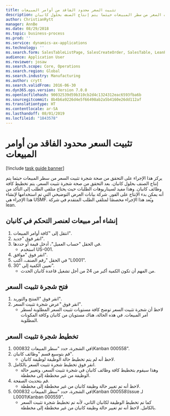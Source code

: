 ```yaml
---
title: تثبيت السعر محدود الفاقد من أوامر المبيعات
description: يركز هذا الإجراء على التحقق من صحة شجرة تثبيت السعر من سطر المبيعات حيثما يتم إنتاج الصنف بحلول كانبان.
author: ChristianRytt
manager: AnnBe
ms.date: 08/29/2018
ms.topic: business-process
ms.prod: ''
ms.service: dynamics-ax-applications
ms.technology: ''
ms.search.form: SalesTableListPage, SalesCreateOrder, SalesTable, LeanPeggingTree
audience: Application User
ms.reviewer: josaw
ms.search.scope: Core, Operations
ms.search.region: Global
ms.search.industry: Manufacturing
ms.author: crytt
ms.search.validFrom: 2016-06-30
ms.dyn365.ops.version: Version 7.0.0
ms.openlocfilehash: 90032539d59b310cb2d4c1324312eac6593fba6b
ms.sourcegitcommit: 8b4b6a9226d4e5f66498ab2a5b4160e26dd112af
ms.translationtype: HT
ms.contentlocale: ar-SA
ms.lasthandoff: 08/01/2019
ms.locfileid: "1843578"
---
```

# <a name="lean-pegging-from-sales-orders"></a>تثبيت السعر محدود الفاقد من أوامر المبيعات

[!include [task guide banner](../../includes/task-guide-banner.md)]

يركز هذا الإجراء على التحقق من صحة شجرة تثبيت السعر من سطر المبيعات حيثما يتم إنتاج الصنف بحلول كانبان. بعد التحقق من صحة شجرة تثبيت السعر، يتم تخطيط كافة وظائف كانبان. وهذا مفيد لسيناريوهات الطلبات حيث يحتاج متلقي الطلب إلى التأكد من أنه يمكن بدء الإنتاج على الفور. شركة بيانات العرض التوضيحي التي تم استخدامها لإنشاء هذا الإجراء هي USMF. ويُعد هذا الإجراء مخصصًا لمتلقي الطلب المتقدم في شركة lean.


## <a name="create-a-sales-order-for-a-kanban-controlled-item"></a>إنشاء أمر مبيعات لعنصر التحكم في كانبان
1. انتقل إلى "كافة أوامر المبيعات‬".
2. انقر فوق "جديد".
3. في الحقل "حساب العميل"، أدخل قيمة أو حددها.
    * استخدم US-001.  
4. انقر فوق "موافق".
5. في الحقل "رقم الصنف، اكتب "L0001".
6. تعيين الكمية إلى "30".
    * من المهم أن تكون الكمية أكبر من 24 من أجل تشغيل قاعدة كانبان الحدث.  

## <a name="open-a-pegging-tree"></a>فتح شجرة تثبيت السعر 
1. انقر فوق "المنتج والتوريد".
2. انقر فوق "عرض شجرة تثبيت السعر".
    * لاحظ أن شجرة تثبيت السعر توضح كافة مستويات تثبيت السعر المطلوبة لسطر أمر المبيعات. في هذه الحالة، هناك مستويان من كانبان وكافة المكونات المطلوبة.  

## <a name="plan-the-pegging-tree"></a>تخطيط شجرة تثبيت السعر
1. في الشجرة، حدد "سطر المبيعات 000832\Kanban 000558".
2. قم بتوسيع قسم "وظائف كانبان".
    * لاحظ أنه لم يتم تخطيط حالة الوظيفة لوظيفة كانبان.  
3. انقر فوق تخطيط شجرة تثبيت السعر بالكامل.
    * وهذا سيقوم بتخطيط كافة وظائف كانبان في شجرة تثبيت السعر، وتغيير حالة الوظيفة من غير مخططة إلى مخططة.  
4. قم بتحديث الصفحة.
    * لاحظ أنه تم تغيير حالة وظيفة كانبان من غير مخططة إلى مخططة.  
5. في الشجرة، حدد "سطر المبيعات 000832\Kanban 000558\Issue لـ L0001\Kanban 000559".
    * كما تم تخطيط الوظيفة لكانبان الثاني، لأنه تم تخطيط شجرة تثبيت السعر بالكامل. لاحظ أنه تم تغيير حالة وظيفة كانبان من غير مخططة إلى مخططة.  

